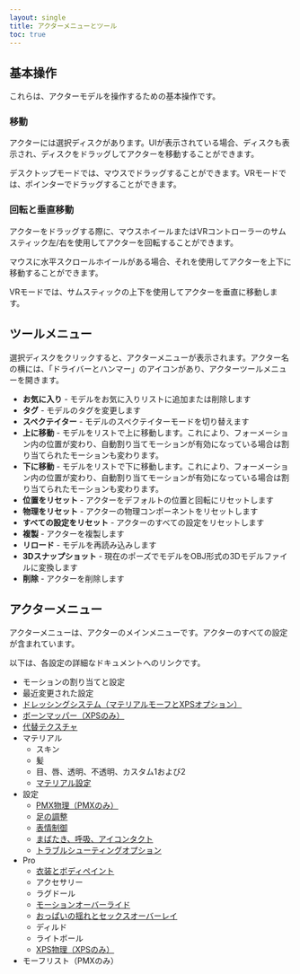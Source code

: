 ```yaml
---
layout: single
title: アクターメニューとツール
toc: true
---
```


## 基本操作
これらは、アクターモデルを操作するための基本操作です。

### 移動
アクターには選択ディスクがあります。UIが表示されている場合、ディスクも表示され、ディスクをドラッグしてアクターを移動することができます。

デスクトップモードでは、マウスでドラッグすることができます。VRモードでは、ポインターでドラッグすることができます。

### 回転と垂直移動
アクターをドラッグする際に、マウスホイールまたはVRコントローラーのサムスティック左/右を使用してアクターを回転することができます。

マウスに水平スクロールホイールがある場合、それを使用してアクターを上下に移動することができます。

VRモードでは、サムスティックの上下を使用してアクターを垂直に移動します。

## ツールメニュー
選択ディスクをクリックすると、アクターメニューが表示されます。アクター名の横には、「ドライバーとハンマー」のアイコンがあり、アクターツールメニューを開きます。

* **お気に入り** - モデルをお気に入りリストに追加または削除します
* **タグ** - モデルのタグを変更します
* **スペクテイター** - モデルのスペクテイターモードを切り替えます
* **上に移動** - モデルをリストで上に移動します。これにより、フォーメーション内の位置が変わり、自動割り当てモーションが有効になっている場合は割り当てられたモーションも変わります。
* **下に移動** - モデルをリストで下に移動します。これにより、フォーメーション内の位置が変わり、自動割り当てモーションが有効になっている場合は割り当てられたモーションも変わります。
* **位置をリセット** - アクターをデフォルトの位置と回転にリセットします
* **物理をリセット** - アクターの物理コンポーネントをリセットします
* **すべての設定をリセット** - アクターのすべての設定をリセットします
* **複製** - アクターを複製します
* **リロード** - モデルを再読み込みします
* **3Dスナップショット** - 現在のポーズでモデルをOBJ形式の3Dモデルファイルに変換します
* **削除** - アクターを削除します

## アクターメニュー
アクターメニューは、アクターのメインメニューです。アクターのすべての設定が含まれています。

以下は、各設定の詳細なドキュメントへのリンクです。
* モーションの割り当てと設定
* 最近変更された設定
* [ドレッシングシステム（マテリアルモーフとXPSオプション）](optionals)
* [ボーンマッパー（XPSのみ）](bone_mapper.md)
* [代替テクスチャ](alternative_textures)
* マテリアル
    * スキン
    * 髪
    * 目、唇、透明、不透明、カスタム1および2
    * [マテリアル設定](material_settings)
* 設定
    * [PMX物理（PMXのみ）](pmx_physics)
    * [足の調整](feet_adjustments)
    * [表情制御](facial_control)
    * [まばたき、呼吸、アイコンタクト](eyecontact)
    * [トラブルシューティングオプション](troubleshooting_options)
* Pro
    * [衣装とボディペイント](outfit_body_paint)
    * アクセサリー
    * ラグドール
    * [モーションオーバーライド](motion_override)
    * [おっぱいの揺れとセックスオーバーレイ](boob_shake_sex_overlay)
    * ディルド
    * ライトボール
    * [XPS物理（XPSのみ）](xps_physics)
* モーフリスト（PMXのみ）